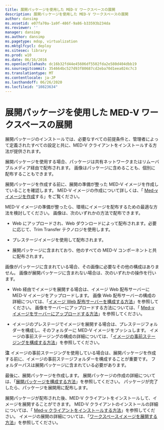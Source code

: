 ```yaml
---
title: 展開パッケージを使用した MED-V ワークスペースの展開
description: 展開パッケージを使用した MED-V ワークスペースの展開
author: dansimp
ms.assetid: e07fa70a-1a9f-486f-9a86-b33593b234da
ms.reviewer: ''
manager: dansimp
ms.author: dansimp
ms.pagetype: mdop, virtualization
ms.mktglfcycl: deploy
ms.sitesec: library
ms.prod: w10
ms.date: 06/16/2016
ms.openlocfilehash: dc16b32fd44e45606df5502fda2e580d404dbb19
ms.sourcegitcommit: 354664bc527d93f80687cd2eba70d1eea024c7c3
ms.translationtype: MT
ms.contentlocale: ja-JP
ms.lasthandoff: 06/26/2020
ms.locfileid: "10823634"
---
```

# 展開パッケージを使用した MED-V ワークスペースの展開


展開パッケージのインストールでは、必要なすべての前提条件と、管理者によって定義されたすべての設定と共に、MED-V クライアントをインストールする方法が提供されます。

展開パッケージを使用する場合、パッケージは共有ネットワークまたはリムーバブルメディア経由で配布されます。 画像はパッケージに含めることも、個別に配布することもできます。

展開パッケージを作成する前に、展開の準備が整った MED-V イメージを作成していることを確認します。 MED-V イメージの作成について詳しくは、「 [Med-v イメージを作成](creating-a-med-v-image.md)する」をご覧ください。

MED-V イメージの準備が整ったら、環境にイメージを配布するための最適な方法を検討してください。 画像は、次のいずれかの方法で配布できます。

-   Web にアップロードされ、Web ダウンロードによって配布されます。必要に応じて、Trim Transfer テクノロジを使用します。

-   プレステージイメージを使用して配布されます。

-   展開パッケージに含まれており、他のすべての MED-V コンポーネントと共に配布されます。

画像がパッケージに含まれている場合、その画像に必要なその他の構成はありません。 画像が展開パッケージに含まれない場合は、次のいずれかの操作を行います。

-   Web 経由でイメージを展開する場合は、イメージ Web 配布サーバーに MED-V イメージをアップロードします。 画像 Web 配布サーバーの構成の詳細については、「[イメージ Web 配布サーバーを構成する方法](how-to-configure-the-image-web-distribution-server.md)」を参照してください。 画像をサーバーにアップロードする方法については、「 [Med-v イメージをサーバーにアップロードする方法](how-to-upload-a-med-v-image-to-the-server.md)」を参照してください。

-   イメージのプレステージでイメージを展開する場合は、プレステージフォルダーを構成し、そのフォルダーに MED-V イメージをプッシュします。 イメージの事前ステージングの構成の詳細については、「[イメージの事前ステージングを構成する方法](how-to-configure-image-pre-staging.md)」を参照してください。

**注** イメージの事前ステージングを使用している場合は、展開パッケージを作成する前に、イメージの事前ステージフォルダーを構成することが重要です。 フォルダーパスは展開パッケージに含まれている必要があります。

 

最後に、展開パッケージを作成します。 展開パッケージの作成の詳細については、「[展開パッケージを構成する方法](how-to-configure-a-deployment-package.md)」を参照してください。 パッケージが完了したら、パッケージを展開用に配布します。

展開パッケージが配布された後、MED-V クライアントをインストールして、イメージを展開することができます。 MED-V クライアントのインストールの詳細については、「 [Med-v クライアントをインストールする方法](how-to-install-med-v-clientdeployment-package.md)」を参照してください。 イメージの展開の詳細については、「[ワークスペースイメージを展開する方法](how-to-deploy-a-workspace-imagedeployment-package.md)」を参照してください。

 

 





